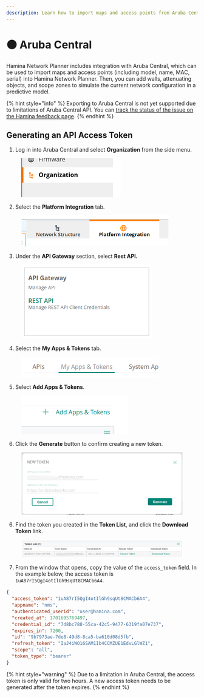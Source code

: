 ```yaml
---
description: Learn how to import maps and access points from Aruba Central.
---
```


# 🟠 Aruba Central

Hamina Network Planner includes integration with Aruba Central, which can be used to import maps and access points (including model, name, MAC, serial) into Hamina Network Planner. Then, you can add walls, attenuating objects, and scope zones to simulate the current network configuration in a predictive model.

{% hint style="info" %}
Exporting to Aruba Central is not yet supported due to limitations of Aruba Central API. You can [track the status of the issue on the Hamina feedback page](https://feedback.hamina.com/suggestions/341313/export-from-hamina-to-aruba-central-capability).
{% endhint %}

##

## Generating an API Access Token

1. Log in into Aruba Central and select **Organization** from the side menu.

<div align="left">

<figure><img src="../.gitbook/assets/image (21).png" alt=""><figcaption></figcaption></figure>

</div>

2. Select the **Platform Integration** tab.

<div align="left">

<figure><img src="../.gitbook/assets/image (22).png" alt=""><figcaption></figcaption></figure>

</div>

3. Under the **API Gateway** section, select **Rest API.**

<div align="left">

<figure><img src="../.gitbook/assets/image (23).png" alt=""><figcaption></figcaption></figure>

</div>

4. Select the **My Apps & Tokens** tab.

<div align="left">

<figure><img src="../.gitbook/assets/image (24).png" alt=""><figcaption></figcaption></figure>

</div>

5. Select **Add Apps & Tokens**.

<div align="left">

<figure><img src="../.gitbook/assets/image (25).png" alt=""><figcaption></figcaption></figure>

</div>

6. Click the **Generate** button to confirm creating a new token.

<div align="left">

<figure><img src="../.gitbook/assets/image (26).png" alt="" width="511"><figcaption></figcaption></figure>

</div>

6. Find the token you created in the **Token List**, and click the **Download Token** link.

<div align="left">

<figure><img src="../.gitbook/assets/image (27).png" alt=""><figcaption></figcaption></figure>

</div>

7. From the window that opens, copy the value of the `access_token` field. In the example below, the access token is `1uA87rI5QgI4otIlGh9sqUt8CMACb6A4`.

```json
{
  "access_token": "1uA87rI5QgI4otIlGh9sqUt8CMACb6A4",
  "appname": "nms",
  "authenticated_userid": "user@hamina.com",
  "created_at": 1701695769497,
  "credential_id": "7d8bc788-55ca-42c5-9477-6319fa07e737",
  "expires_in": 7200,
  "id": "9b7973ae-7de8-49d8-8ca5-ba610d08d5fb",
  "refresh_token": "IaJ4iWO16SAM1Ib4CCMZUE1EdvLGlWZ1",
  "scope": "all",
  "token_type": "bearer"
}
```

{% hint style="warning" %}
Due to a limitation in Aruba Central, the access token is only valid for two hours. A new access token needs to be generated after the token expires.
{% endhint %}

